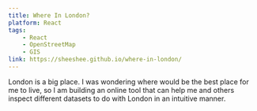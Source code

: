 ```yaml
---
title: Where In London?
platform: React
tags:
    - React
    - OpenStreetMap
    - GIS
link: https://sheeshee.github.io/where-in-london/
---
```

London is a big place. I was wondering where would be the best
place for me to live, so I am building an online tool that can 
help me and others inspect different datasets to do with London
in an intuitive manner.
